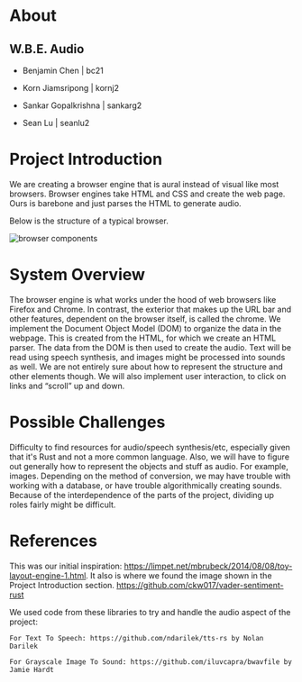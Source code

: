 # About

## W.B.E. Audio

- Benjamin Chen | bc21

- Korn Jiamsripong | kornj2

- Sankar Gopalkrishna | sankarg2

- Sean Lu | seanlu2


# Project Introduction

  We are creating a browser engine that is aural instead of visual like most browsers. Browser engines take HTML and CSS and create the web page. Ours is barebone and just parses the HTML to generate audio.
  
  Below is the structure of a typical browser.

![browser components](https://3fxtqy18kygf3on3bu39kh93-wpengine.netdna-ssl.com/wp-content/uploads/2019/11/BrowserEngine.png)

# System Overview

  The browser engine is what works under the hood of web browsers like Firefox and Chrome. In contrast, the exterior that makes up the URL bar and other features, dependent on the browser itself, is called the chrome. We implement the Document Object Model (DOM) to organize the data in the webpage. This is created from the HTML, for which we create an HTML parser. The data from the DOM is then used to create the audio. Text will be read using speech synthesis, and images might be processed into sounds as well. We are not entirely sure about how to represent the structure and other elements though. We will also implement user interaction, to click on links and “scroll” up and down.

# Possible Challenges
  
  Difficulty to find resources for audio/speech synthesis/etc, especially given that it's Rust and not a more common language. Also, we will have to figure out generally how to represent the objects and stuff as audio. For example, images. Depending on the method of conversion, we may have trouble with working with a database, or have trouble algorithmically creating sounds. Because of the interdependence of the parts of the project, dividing up roles fairly might be difficult.

# References

  This was our initial inspiration: https://limpet.net/mbrubeck/2014/08/08/toy-layout-engine-1.html. It also is where we found the image shown in the Project Introduction section.
  https://github.com/ckw017/vader-sentiment-rust
  
  We used code from these libraries to try and handle the audio aspect of the project:
  
    For Text To Speech: https://github.com/ndarilek/tts-rs by Nolan Darilek
  
    For Grayscale Image To Sound: https://github.com/iluvcapra/bwavfile by Jamie Hardt
  


